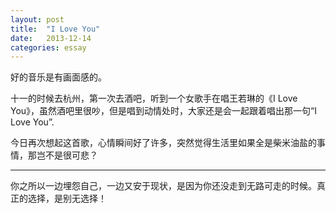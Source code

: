 ```yaml
---
layout: post
title:  "I Love You"
date:   2013-12-14
categories: essay
---
```


好的音乐是有画面感的。

十一的时候去杭州，第一次去酒吧，听到一个女歌手在唱王若琳的《I Love You》，虽然酒吧里很吵，但是唱到动情处时，大家还是会一起跟着唱出那一句“I Love You”.

今日再次想起这首歌，心情瞬间好了许多，突然觉得生活里如果全是柴米油盐的事情，那岂不是很可悲？


-----
 你之所以一边埋怨自己，一边又安于现状，是因为你还没走到无路可走的时候。真正的选择，是别无选择！
